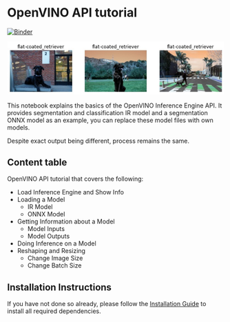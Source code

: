 # OpenVINO API tutorial

[![Binder](https://mybinder.org/badge_logo.svg)](https://mybinder.org/v2/gh/openvinotoolkit/openvino_notebooks/HEAD?filepath=notebooks%2F002-openvino-api%2F002-openvino-api.ipynb)

![coco image](data/classification.jpg)

This notebook explains the basics of the OpenVINO Inference Engine API.
It provides segmentation and classification IR model and a segmentation ONNX model as an example, you can replace these model files with own models.

Despite exact output being different, process remains the same.

## Content table

OpenVINO API tutorial that covers the following:

* Load Inference Engine and Show Info
* Loading a Model
  * IR Model
  * ONNX Model
* Getting Information about a Model
  * Model Inputs
  * Model Outputs
* Doing Inference on a Model
* Reshaping and Resizing
  * Change Image Size
  * Change Batch Size
  
## Installation Instructions

If you have not done so already, please follow the [Installation Guide](../../README.md) to install all required dependencies.

